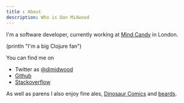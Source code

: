 ```yaml
---
title : About
description: Who is Dan Midwood
---
```


I'm a software developer, currently working at [Mind Candy](http://www.mindcandy.com) in London. 

(println "I'm a big Clojure fan")

You can find me on

* Twitter as [@djmidwood](http://twitter.com/djmidwood)
* [Github](http://github.com/danmidwood)
* [Stackoverflow](http://stackoverflow.com/users/119768/dan-midwood)

As well as parens I also enjoy fine ales, [Dinosaur Comics](http://www.qwantz.com/) and [beards](http://blog.dakotamcfadzean.com/2013/01/16/the-dailies-740/).